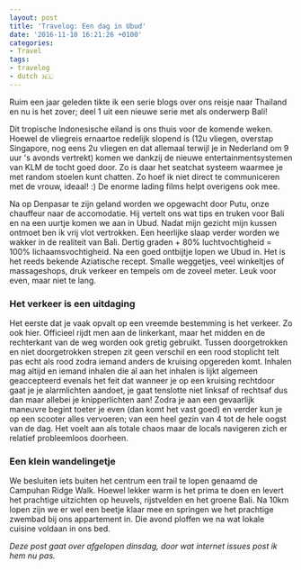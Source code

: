 ```yaml
---
layout: post
title: 'Travelog: Een dag in Ubud'
date: '2016-11-10 16:21:26 +0100'
categories:
- Travel
tags:
- travelog
- dutch 🇳🇱
---
```




Ruim een jaar geleden tikte ik een serie blogs over ons reisje naar Thailand en nu is het zover; deel 1 uit een nieuwe serie met als onderwerp Bali!



Dit tropische Indonesische eiland is ons thuis voor de komende weken. Hoewel de vliegreis ernaartoe redelijk slopend is (12u vliegen, overstap Singapore, nog eens 2u vliegen en dat allemaal terwijl je in Nederland om 9 uur 's avonds vertrekt) komen we dankzij de nieuwe entertainmentsystemen van KLM de tocht goed door. Zo is daar het seatchat systeem waarmee je met random stoelen kunt chatten. Zo hoef ik niet direct te communiceren met de vrouw, ideaal! :) De enorme lading films helpt overigens ook mee.



Na op Denpasar te zijn geland worden we opgewacht door Putu, onze chauffeur naar de accomodatie. Hij vertelt ons wat tips en truken voor Bali en na een uurtje komen we aan in Ubud. Nadat mijn gezicht mijn kussen ontmoet ben ik vrij vlot vertrokken. Een heerlijke slaap verder worden we wakker in de realiteit van Bali. Dertig graden + 80% luchtvochtigheid = 100% lichaamsvochtigheid. Na een goed ontbijtje lopen we Ubud in. Het is het reeds bekende Aziatische recept. Smalle weggetjes, veel winkeltjes of massageshops, druk verkeer en tempels om de zoveel meter. Leuk voor even, maar niet te lang.



### Het verkeer is een uitdaging




Het eerste dat je vaak opvalt op een vreemde bestemming is het verkeer. Zo ook hier. Officieel rijdt men aan de linkerkant, maar het midden en de rechterkant van de weg worden ook gretig gebruikt. Tussen doorgetrokken en niet doorgetrokken strepen zit geen verschil en een rood stoplicht telt pas echt als rood zodra iemand anders de kruising opgereden komt. Inhalen mag altijd en iemand inhalen die al aan het inhalen is lijkt algemeen geaccepteerd evenals het feit dat wanneer je op een kruising rechtdoor gaat je je alarmlichten aandoet, je gaat tenslotte niet linksaf of rechtsaf dus dan maar allebei je knipperlichten aan! Zodra je aan een gevaarlijk maneuvre begint toeter je even (dan komt het vast goed) en verder kun je op een scooter alles vervoeren; van een heel gezin van 4 tot de hele oogst van de dag. Het voelt aan als totale chaos maar de locals navigeren zich er relatief probleemloos doorheen.



### Een klein wandelingetje




We besluiten iets buiten het centrum een trail te lopen genaamd de Campuhan Ridge Walk. Hoewel lekker warm is het prima te doen en levert het prachtige uitzichten op heuvels, rijstvelden en het groene Bali. Na 10km lopen zijn we er wel een beetje klaar mee en springen we het prachtige zwembad bij ons appartement in. Die avond ploffen we na wat lokale cuisine voldaan in ons bed.



*Deze post gaat over afgelopen dinsdag, door wat internet issues post ik hem nu pas.*


